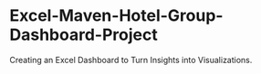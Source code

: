 # Excel-Maven-Hotel-Group-Dashboard-Project
Creating an Excel Dashboard to Turn Insights into Visualizations.
